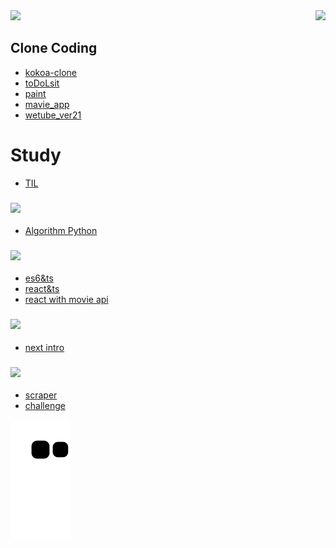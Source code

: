<a href="https://velog.io/@wjdghks963">
<img src="https://img.shields.io/badge/Velog-20C997?style=for-the-badge&logo=Velog&logoColor=white">
</a>

<img align='right' src="http://mazassumnida.wtf/api/v2/generate_badge?boj=wjdghks963">


## Clone Coding

- [kokoa-clone](https://github.com/wjdghks963/kokoa-clone-2020)
- [toDoLsit](https://github.com/wjdghks963/js_vanilla_toDoList)
- [paint](https://github.com/wjdghks963/paintjs)
- [mavie_app](https://github.com/wjdghks963/move_app)
- [wetube_ver21](https://github.com/wjdghks963/wetube_ver2)

# Study

- [TIL](https://github.com/wjdghks963/TIL_dir)

### <img src="https://img.shields.io/badge/Algorithm-00BCB4?style=for-the-badge&logo=theAlgorithms&logoColor=white">

- [Algorithm Python](https://github.com/wjdghks963/algorithm)

###  <img src="https://img.shields.io/badge/REACT-61dafb?style=for-the-badge&logo=React&logoColor=white">

- [es6&ts](https://github.com/wjdghks963/react)
- [react&ts](https://github.com/wjdghks963/typescrip-react-demo)
- [react with movie api](https://github.com/wjdghks963/nomflix)

### <img src="https://img.shields.io/badge/Next-000000?style=for-the-badge&logo=Next&logoColor=white">


- [next intro](https://github.com/wjdghks963/nextjs-intro)


### <img src="https://img.shields.io/badge/Python-3776AB?style=for-the-badge&logo=Python&logoColor=white">

- [scraper](https://github.com/wjdghks963/python_scraper)
- [challenge](https://github.com/wjdghks963/challenge_python)

![snake gif](https://github.com/wjdghks963/wjdghks963/blob/output/github-contribution-grid-snake.svg)

<!---
wjdghks963/wjdghks963 is a ✨ special ✨ repository because its `README.md` (this file) appears on your GitHub profile.
You can click the Preview link to take a look at your changes.
--->

